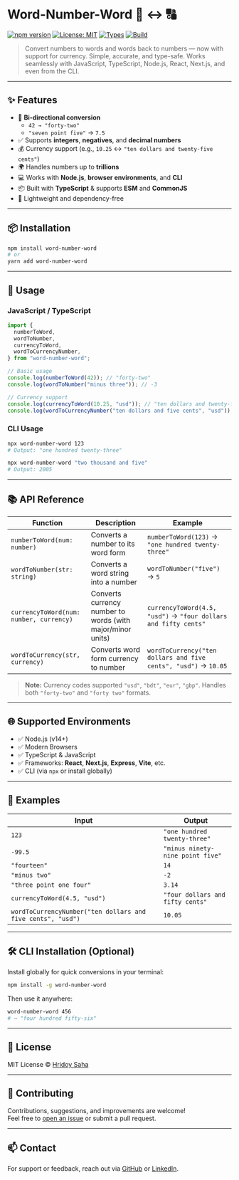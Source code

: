 # Word-Number-Word 🔢 ↔️ 🔠

[![npm version](https://img.shields.io/npm/v/word-number-word.svg)](https://www.npmjs.com/package/word-number-word)
[![License: MIT](https://img.shields.io/badge/License-MIT-blue.svg)](https://opensource.org/licenses/MIT)
[![Types](https://img.shields.io/badge/%F0%9F%93%9D-TypeScript-blue)](https://www.typescriptlang.org/)
[![Build](https://img.shields.io/badge/build-passing-brightgreen.svg)](#)

> Convert numbers to words and words back to numbers — now with support for currency. Simple, accurate, and type-safe. Works seamlessly with JavaScript, TypeScript, Node.js, React, Next.js, and even from the CLI.

---

## ✨ Features

- 🔁 **Bi-directional conversion**
  - `42 → "forty-two"`
  - `"seven point five"` → `7.5`
- ✅ Supports **integers**, **negatives**, and **decimal numbers**
- 💰 Currency support (e.g., `10.25` ↔️ `"ten dollars and twenty-five cents"`)
- 🌍 Handles numbers up to **trillions**
- 💻 Works with **Node.js**, **browser environments**, and **CLI**
- 📦 Built with **TypeScript** & supports **ESM** and **CommonJS**
- 🔧 Lightweight and dependency-free

---

## 📦 Installation

```bash
npm install word-number-word
# or
yarn add word-number-word
```

---

## 🚀 Usage

### JavaScript / TypeScript

```ts
import {
  numberToWord,
  wordToNumber,
  currencyToWord,
  wordToCurrencyNumber,
} from "word-number-word";

// Basic usage
console.log(numberToWord(42)); // "forty-two"
console.log(wordToNumber("minus three")); // -3

// Currency support
console.log(currencyToWord(10.25, "usd")); // "ten dollars and twenty-five cents"
console.log(wordToCurrencyNumber("ten dollars and five cents", "usd")); // 10.05
```

### CLI Usage

```bash
npx word-number-word 123
# Output: "one hundred twenty-three"

npx word-number-word "two thousand and five"
# Output: 2005
```

---

## 📚 API Reference

| Function                                | Description                                                | Example                                                         |
| --------------------------------------- | ---------------------------------------------------------- | --------------------------------------------------------------- |
| `numberToWord(num: number)`             | Converts a number to its word form                         | `numberToWord(123)` → `"one hundred twenty-three"`              |
| `wordToNumber(str: string)`             | Converts a word string into a number                       | `wordToNumber("five")` → `5`                                    |
| `currencyToWord(num: number, currency)` | Converts currency number to words (with major/minor units) | `currencyToWord(4.5, "usd")` → `"four dollars and fifty cents"` |
| `wordToCurrency(str, currency)`         | Converts word form currency to number                      | `wordToCurrency("ten dollars and five cents", "usd")` → `10.05` |

> **Note:** Currency codes supported `"usd"`, `"bdt"`, `"eur"`, `"gbp"`. Handles both `"forty-two"` and `"forty two"` formats.

---

## 🌐 Supported Environments

- ✅ Node.js (v14+)
- ✅ Modern Browsers
- ✅ TypeScript & JavaScript
- ✅ Frameworks: **React**, **Next.js**, **Express**, **Vite**, etc.
- ✅ CLI (via `npx` or install globally)

---

## 🧪 Examples

| Input                                                       | Output                           |
| ----------------------------------------------------------- | -------------------------------- |
| `123`                                                       | `"one hundred twenty-three"`     |
| `-99.5`                                                     | `"minus ninety-nine point five"` |
| `"fourteen"`                                                | `14`                             |
| `"minus two"`                                               | `-2`                             |
| `"three point one four"`                                    | `3.14`                           |
| `currencyToWord(4.5, "usd")`                                | `"four dollars and fifty cents"` |
| `wordToCurrencyNumber("ten dollars and five cents", "usd")` | `10.05`                          |

---

## 🛠️ CLI Installation (Optional)

Install globally for quick conversions in your terminal:

```bash
npm install -g word-number-word
```

Then use it anywhere:

```bash
word-number-word 456
# → "four hundred fifty-six"
```

---

## 📄 License

MIT License © [Hridoy Saha](https://github.com/hridoysaha969)

---

## 🙌 Contributing

Contributions, suggestions, and improvements are welcome!  
Feel free to [open an issue](https://github.com/hridoysaha969/word-number-word/issues) or submit a pull request.

---

## 📫 Contact

For support or feedback, reach out via [GitHub](https://github.com/hridoysaha969/word-number-word) or [LinkedIn](https://www.linkedin.com/in/sahahridoy/).
